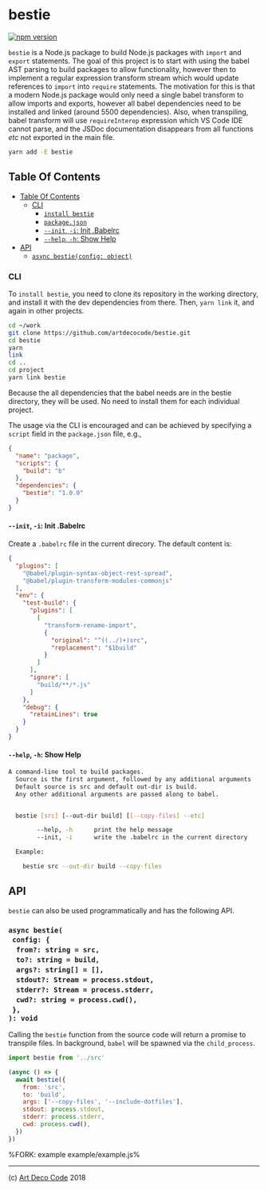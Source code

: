 # bestie

[![npm version](https://badge.fury.io/js/bestie.svg)](https://npmjs.org/package/bestie)

`bestie` is a Node.js package to build Node.js packages with `import` and `export` statements. The goal of this project is to start with using the babel AST parsing to build packages to allow functionality, however then to implement a regular expression transform stream which would update references to `import` into `require` statements. The motivation for this is that a modern Node.js package would only need a single babel transform to allow imports and exports, however all babel dependencies need to be installed and linked (around 5500 dependencies). Also, when transpiling, babel transform will use `requireInterop` expression which VS Code IDE cannot parse, and the JSDoc documentation disappears from all functions _etc_ not exported in the main file.

```sh
yarn add -E bestie
```

## Table Of Contents

- [Table Of Contents](#table-of-contents)
  * [CLI](#cli)
    * [`install bestie`](#install-bestie)
    * [`package.json`](#packagejson)
    * [`--init`, `-i`: Init .Babelrc](#--init--i-init-babelrc)
    * [`--help`, `-h`: Show Help](#--help--h-show-help)
- [API](#api)
  * [`async bestie(config: object)`](#async-bestieconfig-from-string--srcto-string--buildargs-string--stdout-stream--processstdoutstderr-stream--processstderrcwd-string--processcwd-void)

### CLI

To <a name="install-bestie">`install bestie`</a>, you need to clone its repository in the working directory, and install it with the dev dependencies from there. Then, `yarn link` it, and again in other projects.

```sh
cd ~/work
git clone https://github.com/artdecocode/bestie.git
cd bestie
yarn
link
cd ..
cd project
yarn link bestie
```

Because the all dependencies that the babel needs are in the bestie directory, they will be used. No need to install them for each individual project.

The usage via the CLI is encouraged and can be achieved by specifying a `script` field in the <a name="packagejson">`package.json`</a> file, e.g.,

```json
{
  "name": "package",
  "scripts": {
    "build": "b"
  },
  "dependencies": {
    "bestie": "1.0.0"
  }
}
```

#### `--init`, `-i`: Init .Babelrc

Create a `.babelrc` file in the current direcory. The default content is:

```json
{
  "plugins": [
    "@babel/plugin-syntax-object-rest-spread",
    "@babel/plugin-transform-modules-commonjs"
  ],
  "env": {
    "test-build": {
      "plugins": [
        [
          "transform-rename-import",
          {
            "original": "^((../)+)src",
            "replacement": "$1build"
          }
        ]
      ],
      "ignore": [
        "build/**/*.js"
      ]
    },
    "debug": {
      "retainLines": true
    }
  }
}
```

#### `--help`, `-h`: Show Help

```sh
A command-line tool to build packages.
  Source is the first argument, followed by any additional arguments
  Default source is src and default out-dir is build.
  Any other additional arguments are passed along to babel.


  bestie [src] [--out-dir build] [[--copy-files] --etc]

        --help, -h      print the help message
        --init, -i      write the .babelrc in the current directory

  Example:

    bestie src --out-dir build --copy-files
```

## API

`bestie` can also be used programmatically and has the following API.

### `async bestie(`<br/>&nbsp;&nbsp;`config: {`<br/>&nbsp;&nbsp;&nbsp;&nbsp;`from?: string = src,`<br/>&nbsp;&nbsp;&nbsp;&nbsp;`to?: string = build,`<br/>&nbsp;&nbsp;&nbsp;&nbsp;`args?: string[] = [],`<br/>&nbsp;&nbsp;&nbsp;&nbsp;`stdout?: Stream = process.stdout,`<br/>&nbsp;&nbsp;&nbsp;&nbsp;`stderr?: Stream = process.stderr,`<br/>&nbsp;&nbsp;&nbsp;&nbsp;`cwd?: string = process.cwd(),`<br/>&nbsp;&nbsp;`},`<br/>`): void`

Calling the `bestie` function from the source code will return a promise to transpile files. In background, `babel` will be spawned via the `child_process`.

```javascript
import bestie from '../src'

(async () => {
  await bestie({
    from: 'src',
    to: 'build',
    args: ['--copy-files', '--include-dotfiles'],
    stdout: process.stdout,
    stderr: process.stderr,
    cwd: process.cwd(),
  })
})
```

%FORK: example example/example.js%

---

(c) [Art Deco Code][1] 2018

[1]: https://adc.sh
